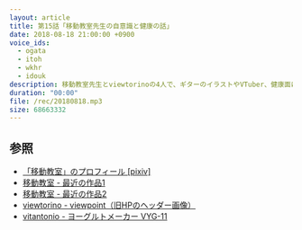 ```yaml
---
layout: article
title: 第15話「移動教室先生の自意識と健康の話」
date: 2018-08-18 21:00:00 +0900
voice_ids:
  - ogata
  - itoh
  - wkhr
  - idouk
description: 移動教室先生とviewtorinoの4人で、ギターのイラストやVTuber、健康面について話しました。
duration: "00:00"
file: /rec/20180818.mp3
size: 68663332
---
```


## 参照

* [「移動教室」のプロフィール [pixiv]](https://www.pixiv.net/member.php?id=11483557)
* [移動教室 - 最近の作品1](https://twitter.com/sukubaha/status/1020994073304346624)
* [移動教室 - 最近の作品2](https://twitter.com/sukubaha/status/1018461963486052353)
* [viewtorino - viewpoint（旧HPのヘッダー画像）](http://viewtorino.com/viewpoint/#member)
* [vitantonio - ヨーグルトメーカー VYG-11](https://www.vitantonio.jp/products/kitchen-goods/VYG-11.html)
